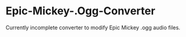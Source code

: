 # Epic-Mickey-.Ogg-Converter
Currently incomplete converter to modify Epic Mickey .ogg audio files.
